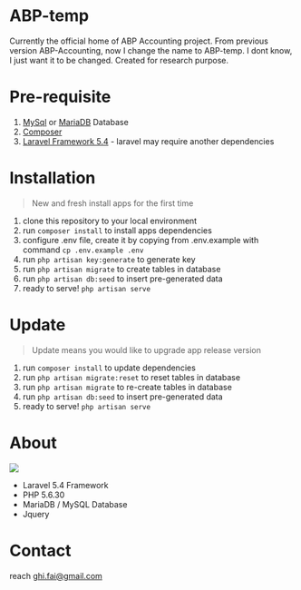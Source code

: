 # ABP-temp
Currently the official home of ABP Accounting project. From previous version ABP-Accounting, now I change the name to ABP-temp. I dont know, I just want it to be changed. Created for research purpose.

# Pre-requisite
1. [MySql](https://mysql.com) or [MariaDB](https://mariadb.org) Database 
2. [Composer](https://getcomposer.org/)
3. [Laravel Framework 5.4](https://laravel.com/docs/5.4/) - laravel may require another dependencies

# Installation
> New and fresh install apps for the first time
1. clone this repository to your local environment
2. run ` composer install ` to install apps dependencies
3. configure .env file, create it by copying from .env.example with command ```cp .env.example .env```
4. run `php artisan key:generate` to generate key
5. run `php artisan migrate` to create tables in database
6. run `php artisan db:seed` to insert pre-generated data
7. ready to serve! `php artisan serve`

# Update
> Update means you would like to upgrade app release version
1. run `composer install` to update dependencies
2. run `php artisan migrate:reset` to reset tables in database
3. run `php artisan migrate` to re-create tables in database
4. run `php artisan db:seed` to insert pre-generated data
5. ready to serve! `php artisan serve`

# About
<p align="left">
    <img src="https://laravel.com/assets/img/components/logo-laravel.svg">
</p>

- Laravel 5.4 Framework
- PHP 5.6.30
- MariaDB / MySQL Database
- Jquery

# Contact
reach ghi.fai@gmail.com
